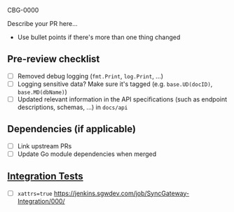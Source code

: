 CBG-0000

Describe your PR here...
- Use bullet points if there's more than one thing changed

## Pre-review checklist
- [ ] Removed debug logging (`fmt.Print`, `log.Print`, ...)
- [ ] Logging sensitive data? Make sure it's tagged (e.g. `base.UD(docID)`, `base.MD(dbName)`)
- [ ] Updated relevant information in the API specifications (such as endpoint descriptions, schemas, ...) in `docs/api`

## Dependencies (if applicable)
- [ ] Link upstream PRs
- [ ] Update Go module dependencies when merged

## [Integration Tests](https://jenkins.sgwdev.com/job/SyncGateway-Integration/build?delay=0sec)
- [ ] `xattrs=true` https://jenkins.sgwdev.com/job/SyncGateway-Integration/000/